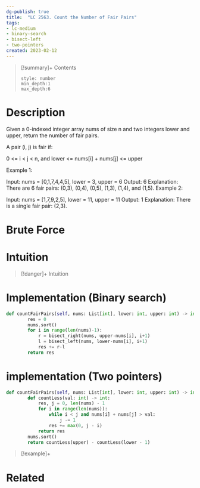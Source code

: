 ```yaml
---
dg-publish: true
title:  "LC 2563. Count the Number of Fair Pairs"
tags:
- lc-medium
- binary-search
- bisect-left
- two-pointers
created: 2023-02-12
---
```


>[!summary]+ Contents
>```toc
>style: number
>min_depth:1
>max_depth:6
>```

# Description
Given a 0-indexed integer array nums of size n and two integers lower and upper, return the number of fair pairs.

A pair (i, j) is fair if:

0 <= i < j < n, and
lower <= nums[i] + nums[j] <= upper
 

Example 1:

Input: nums = [0,1,7,4,4,5], lower = 3, upper = 6
Output: 6
Explanation: There are 6 fair pairs: (0,3), (0,4), (0,5), (1,3), (1,4), and (1,5).
Example 2:

Input: nums = [1,7,9,2,5], lower = 11, upper = 11
Output: 1
Explanation: There is a single fair pair: (2,3).
# Brute Force
# Intuition

>[!danger]+ Intuition

# Implementation (Binary search)
```python
def countFairPairs(self, nums: List[int], lower: int, upper: int) -> int:
        res = 0
        nums.sort()
        for i in range(len(nums)-1):
            r = bisect_right(nums, upper-nums[i], i+1)
            l = bisect_left(nums, lower-nums[i], i+1)
            res += r-l
        return res
```

# implementation (Two pointers)
```python
def countFairPairs(self, nums: List[int], lower: int, upper: int) -> int:
        def countLess(val: int) -> int:
            res, j = 0, len(nums) - 1
            for i in range(len(nums)):
                while i < j and nums[i] + nums[j] > val:
                    j -= 1
                res += max(0, j - i)
            return res
        nums.sort()
        return countLess(upper) - countLess(lower - 1)

```
>[!example]+ 


# Related
